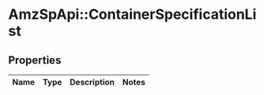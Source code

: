 # AmzSpApi::ContainerSpecificationList

## Properties
Name | Type | Description | Notes
------------ | ------------- | ------------- | -------------

